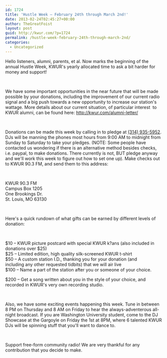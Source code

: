 ```yaml
---
id: 1724
title: 'Hustle Week – February 24th through March 2nd!'
date: 2013-02-24T02:45:27+00:00
author: TheGreatFoist
layout: post
guid: http://kwur.com/?p=1724
permalink: /hustle-week-february-24th-through-march-2nd/
categories:
  - Uncategorized
---
```

<div class="pf-content">
  <p>
    Hello listeners, alumni, parents, et al. Now marks the beginning of the annual Hustle Week, KWUR's yearly allocated time to ask a bit harder for money and support!
  </p>
  
  <p>
     
  </p>
  
  <p>
    We have some important opportunities in the near future that will be made possible by your donations, including the improvement of our current radio signal and a big push towards a new opportunity to increase our station's wattage. More details about our current situation, of particular interest  to KWUR alumni, can be found here: <a href="http://kwur.com/alumni-letter/">http://kwur.com/alumni-letter/</a>
  </p>
  
  <p>
     
  </p>
  
  <p>
    Donations can be made this week by calling in to pledge at <a href="tel:%28314%29%20935-5952" value="+13149355952">(314) 935-5952</a>. DJs will be manning the phones most hours from 9:00 AM to midnight from Sunday to Saturday to take your pledges. (NOTE: Some people have contacted us wondering if there is an alternative method besides checks, i.e. paypal, to make donations. There currently is not, BUT pledge anyway and we'll work this week to figure out how to set one up). Make checks out to KWUR 90.3 FM, and send them to this address:
  </p>
  
  <p>
     
  </p>
  
  <p>
    KWUR 90.3 FM<br /> Campus Box 1205<br /> One Brookings Dr.<br /> St. Louis, MO 63130
  </p>
  
  <p>
     
  </p>
  
  <p>
    Here's a quick rundown of what gifts can be earned by different levels of donation:
  </p>
  
  <p>
     
  </p>
  
  <p>
    $10 – KWUR picture postcard with special KWUR k?ans (also included in<br /> donations over $25)<br /> $25 – Limited edition, high quality silk-screened KWUR t-shirt<br /> $50 – A custom station I.D., thanking you for your donation (and<br /> including any other requested tidbits) that we will air live<br /> $100 – Name a part of the station after you or someone of your choice.
  </p>
  
  <p>
    $200 – Get a song written about you in the style of your choice, and recorded in KWUR's very own recording studio.
  </p>
  
  <p>
     
  </p>
  
  <p>
    Also, we have some exciting events happening this week. Tune in between 8 PM on Thursday and 8 AM on Friday to hear the always-adventerous all-night broadcast. If you are Washington University student, come to the DJ Showcase at the Gargoyle on Friday the 1st at 8PM, where 6 talented KWUR DJs will be spinning stuff that you'll want to dance to.
  </p>
  
  <p>
     
  </p>
  
  <p>
    Support free-form community radio! We are very thankful for any contribution that you decide to make.
  </p>
  
  <p>
     
  </p>
</div>